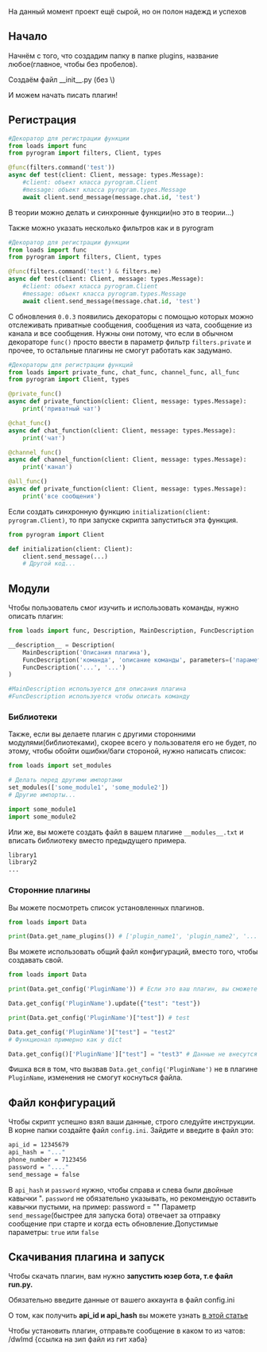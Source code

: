 На данный момент проект ещё сырой, но он полон надежд и успехов

## Начало

Начнём с того, что создадим папку в папке plugins, название любое(главное, чтобы без пробелов).

Создаём файл \_\_init\_\_.py (без \\)

И можем начать писать плагин!

## Регистрация

```python
#Декоратор для регистрации функции
from loads import func
from pyrogram import filters, Client, types

@func(filters.command('test'))
async def test(client: Client, message: types.Message):
	#client: объект класса pyrogram.Client
	#message: объект класса pyrogram.types.Message
	await client.send_message(message.chat.id, 'test')
```

В теории можно делать и синхронные функции(но это в теории...)

Также можно указать несколько фильтров как и в pyrogram

```python
#Декоратор для регистрации функции
from loads import func
from pyrogram import filters, Client, types

@func(filters.command('test') & filters.me)
async def test(client: Client, message: types.Message):
	#client: объект класса pyrogram.Client
	#message: объект класса pyrogram.types.Message
	await client.send_message(message.chat.id, 'test')
```

С обновления `0.0.3` появились декораторы с помощью которых можно отслеживать приватные сообщения, сообщения из чата, сообщение из канала и все сообщения.
Нужны они потому, что если в обычном декораторе `func()` просто ввести в параметр фильтр `filters.private` и прочее, то остальные плагины не смогут работать как задумано.

```python
#Декораторы для регистрации функций
from loads import private_func, chat_func, channel_func, all_func
from pyrogram import Client, types

@private_func()
async def private_function(client: Client, message: types.Message):
	print('приватный чат')

@chat_func()
async def chat_function(client: Client, message: types.Message):
	print('чат')

@channel_func()
async def channel_function(client: Client, message: types.Message):
	print('канал')

@all_func()
async def private_function(client: Client, message: types.Message):
	print('все сообщения')
```

Если создать синхронную функцию `initialization(client: pyrogram.Client)`, то при запуске скрипта запуститься эта функция.

```python
from pyrogram import Client

def initialization(client: Client):
	client.send_message(...)
	# Другой код...
```

## Модули

Чтобы пользователь смог изучить и использовать команды, нужно описать плагин:

```python
from loads import func, Description, MainDescription, FuncDescription

__description__ = Description(
	MainDescription('Описания плагина'),
	FuncDescription('команда', 'описание команды', parameters=('параметр1', 'параметр2'), prefixes=('/',)),
	FuncDescription('...', '...')
)

#MainDescription используется для описания плагина
#FuncDescription используется чтобы описать команду
```

### Библиотеки

Также, если вы делаете плагин с другими сторонними модулями(библиотеками), скорее всего у пользователя его не будет, по этому, чтобы обойти ошибки/баги стороной, нужно написать список:

```python
from loads import set_modules

# Делать перед другими импортами
set_modules(['some_module1', 'some_module2'])
# Другие импорты...

import some_module1
import some_module2
```

Или же, вы можете создать файл в вашем плагине `__modules__.txt` и вписать библиотеку вместо предыдущего примера.

```txt
library1
library2
...
```

### Сторонние плагины

Вы можете посмотреть список установленных плагинов.

```python
from loads import Data

print(Data.get_name_plugins()) # ['plugin_name1', 'plugin_name2', '...']
```

Вы можете использовать общий файл конфигураций, вместо того, чтобы создавать свой.

```python
from loads import Data

print(Data.get_config('PluginName')) # Если это ваш плагин, вы сможете изменить там данные и изменения внесутся в файл.Если конфига нету, то выведет None и автоматически создаться, что позволит управлять данными

Data.get_config('PluginName').update({"test": "test"})

print(Data.get_config('PluginName')["test"]) # test

Data.get_config('PluginName')["test"] = "test2"
# Функционал примерно как у dict

Data.get_config()['PluginName']["test"] = "test3" # Данные не внесутся в файл автоматически
```

Фишка вся в том, что вызвав `Data.get_config('PluginName')` не в плагине `PluginName`, изменения не смогут коснуться файла.

## Файл конфигураций

Чтобы скрипт успешно взял ваши данные, строго следуйте инструкции.
В корне папки создайте файл `config.ini`.
Зайдите и введите в файл это:

```bash
api_id = 12345679
api_hash = "..."
phone_number = 7123456
password = "...."
send_message = false
```

В `api_hash` и `password` нужно, чтобы справа и слева были двойные кавычки ".
`password` не обязательно указывать, но рекомендую оставить кавычки пустыми, на пример: password = ""
Параметр `send_message`(быстрее для запуска бота) отвечает за отправку сообщение при старте и когда есть обновление.Допустимые параметры: `true` или `false`

## Скачивания плагина и запуск

Чтобы скачать плагин, вам нужно **запустить юзер бота, т.е файл run.py.**

Обязательно введите данные от вашего аккаунта в файл config.ini

О том, как получить **api_id и api_hash** вы можете узнать [в этой статье](https://teletype.in/@sakurahost/GetApi)

Чтобы установить плагин, отправьте сообщение в каком то из чатов: /dwlmd {ссылка на зип файл из гит хаба}
